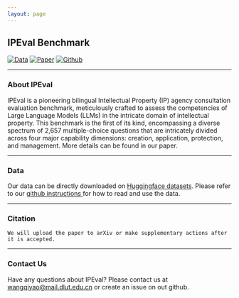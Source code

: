 ```yaml
---
layout: page
---
```


## IPEval Benchmark
<a href="javascript:window.location='https://huggingface.co/datasets/Mathsion/IPEval';">![Data](https://img.shields.io/badge/IPEval-Data-{brightgreen})</a>
<a href="javascript:window.location='';">![Paper](https://img.shields.io/badge/IPEval-Paper-{red})</a>
<a href="javascript:window.location='https://github.com/Mathsion2/IPEval';">![Github](https://img.shields.io/badge/IPEval-Github-{red})</a>


---
### About IPEval
IPEval is a pioneering bilingual Intellectual Property (IP) agency consultation evaluation benchmark, meticulously crafted to assess the competencies of Large Language Models (LLMs) in the intricate domain of intellectual property. This benchmark is the first of its kind, encompassing a diverse spectrum of 2,657 multiple-choice questions that are intricately divided across four major capability dimensions: creation, application, protection, and management. More details can be found in our paper.

---
### Data
Our data can be directly downloaded on <a href="https://huggingface.co/datasets/Mathsion/IPEval">Huggingface datasets</a>. Please refer to our <a href="https://github.com/Mathsion2/IPEval"> github instructions </a> for how to read and use the data.

---
### Citation
```
We will upload the paper to arXiv or make supplementary actions after it is accepted.
```

---
### Contact Us
Have any questions about IPEval? Please contact us at wangqiyao@mail.dlut.edu.cn or create an issue on out github.
